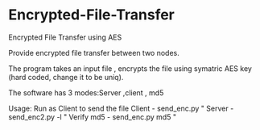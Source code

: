 # Encrypted-File-Transfer
Encrypted File Transfer using AES

Provide encrypted file transfer between two nodes.

The program takes an input file , encrypts the file using symatric AES key (hard coded, change it to be uniq).

The software has 3 modes:Server ,client , md5 

Usage: 
Run as Client to send the file
Client -     send_enc.py <server ip> <local file>  <port>"
Server -     send_enc2.py -l <port>"
Verify md5 - send_enc.py md5 <file name>"

